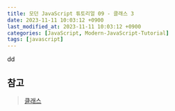 ```yaml
---
title: 모던 JavaScript 튜토리얼 09 - 클래스 3
date: 2023-11-11 10:03:12 +0900
last_modified_at: 2023-11-11 10:03:12 +0900
categories: [JavaScript, Modern-JavaScript-Tutorial]
tags: [javascript]
---
```


dd

##

## 참고

> [클래스](https://ko.javascript.info/classes)
